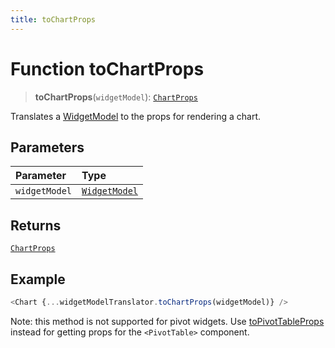 ```yaml
---
title: toChartProps
---
```


# Function toChartProps

> **toChartProps**(`widgetModel`): [`ChartProps`](../../../../sdk-ui/interfaces/interface.ChartProps.md)

Translates a [WidgetModel](../../../fusion-assets/interface.WidgetModel.md) to the props for rendering a chart.

## Parameters

| Parameter | Type |
| :------ | :------ |
| `widgetModel` | [`WidgetModel`](../../../fusion-assets/interface.WidgetModel.md) |

## Returns

[`ChartProps`](../../../../sdk-ui/interfaces/interface.ChartProps.md)

## Example

```ts
<Chart {...widgetModelTranslator.toChartProps(widgetModel)} />
```

Note: this method is not supported for pivot widgets.
Use [toPivotTableProps](function.toPivotTableProps.md) instead for getting props for the `<PivotTable>`  component.
